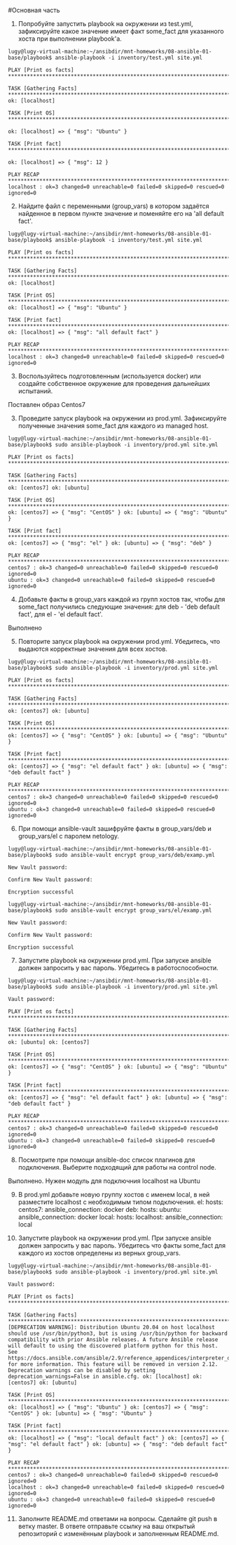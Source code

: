 #Основная часть
1. Попробуйте запустить playbook на окружении из test.yml, зафиксируйте какое значение имеет факт some_fact для указанного хоста при выполнении playbook'a.
```
lugy@lugy-virtual-machine:~/ansibdir/mnt-homeworks/08-ansible-01-base/playbook$ ansible-playbook -i inventory/test.yml site.yml

PLAY [Print os facts] ***************************************************************************************************************************************************************

TASK [Gathering Facts] ************************************************************************************************************************************************************** 
ok: [localhost]

TASK [Print OS] ********************************************************************************************************************************************************************* 

ok: [localhost] => { "msg": "Ubuntu" }

TASK [Print fact] ******************************************************************************************************************************************************************* 

ok: [localhost] => { "msg": 12 }

PLAY RECAP ************************************************************************************************************************************************************************** 
localhost : ok=3 changed=0 unreachable=0 failed=0 skipped=0 rescued=0 ignored=0
```
2. Найдите файл с переменными (group_vars) в котором задаётся найденное в первом пункте значение и поменяйте его на 'all default fact'.
```
lugy@lugy-virtual-machine:~/ansibdir/mnt-homeworks/08-ansible-01-base/playbook$ ansible-playbook -i inventory/test.yml site.yml

PLAY [Print os facts] ***************************************************************************************************************************************************************

TASK [Gathering Facts] ************************************************************************************************************************************************************** 
ok: [localhost]

TASK [Print OS] ********************************************************************************************************************************************************************* ok: [localhost] => { "msg": "Ubuntu" }

TASK [Print fact] ******************************************************************************************************************************************************************* 
ok: [localhost] => { "msg": "all default fact" }

PLAY RECAP ************************************************************************************************************************************************************************** 
localhost : ok=3 changed=0 unreachable=0 failed=0 skipped=0 rescued=0 ignored=0
```
3. Воспользуйтесь подготовленным (используется docker) или создайте собственное окружение для проведения дальнейших испытаний.

Поставлен образ Centos7

3. Проведите запуск playbook на окружении из prod.yml. Зафиксируйте полученные значения some_fact для каждого из managed host.
```
lugy@lugy-virtual-machine:~/ansibdir/mnt-homeworks/08-ansible-01-base/playbook$ sudo ansible-playbook -i inventory/prod.yml site.yml

PLAY [Print os facts] **************************************************************************************************************************

TASK [Gathering Facts] ************************************************************************************************************************* 
ok: [centos7] ok: [ubuntu]

TASK [Print OS] ******************************************************************************************************************************** 
ok: [centos7] => { "msg": "CentOS" } ok: [ubuntu] => { "msg": "Ubuntu" }

TASK [Print fact] ****************************************************************************************************************************** 
ok: [centos7] => { "msg": "el" } ok: [ubuntu] => { "msg": "deb" }

PLAY RECAP ************************************************************************************************************************************* 
centos7 : ok=3 changed=0 unreachable=0 failed=0 skipped=0 rescued=0 ignored=0
ubuntu : ok=3 changed=0 unreachable=0 failed=0 skipped=0 rescued=0 ignored=0
```
4. Добавьте факты в group_vars каждой из групп хостов так, чтобы для some_fact получились следующие значения: для deb - 'deb default fact', для el - 'el default fact'.

Выполнено

5. Повторите запуск playbook на окружении prod.yml. Убедитесь, что выдаются корректные значения для всех хостов.
```
lugy@lugy-virtual-machine:~/ansibdir/mnt-homeworks/08-ansible-01-base/playbook$ sudo ansible-playbook -i inventory/prod.yml site.yml

PLAY [Print os facts] **************************************************************************************************************************

TASK [Gathering Facts] ************************************************************************************************************************* 
ok: [centos7] ok: [ubuntu]

TASK [Print OS] ******************************************************************************************************************************** 
ok: [centos7] => { "msg": "CentOS" } ok: [ubuntu] => { "msg": "Ubuntu" }

TASK [Print fact] ****************************************************************************************************************************** 
ok: [centos7] => { "msg": "el default fact" } ok: [ubuntu] => { "msg": "deb default fact" }

PLAY RECAP ************************************************************************************************************************************* 
centos7 : ok=3 changed=0 unreachable=0 failed=0 skipped=0 rescued=0 ignored=0
ubuntu : ok=3 changed=0 unreachable=0 failed=0 skipped=0 rescued=0 ignored=0
```
6. При помощи ansible-vault зашифруйте факты в group_vars/deb и group_vars/el с паролем netology.
```
lugy@lugy-virtual-machine:~/ansibdir/mnt-homeworks/08-ansible-01-base/playbook$ sudo ansible-vault encrypt group_vars/deb/examp.yml

New Vault password:

Confirm New Vault password:

Encryption successful

lugy@lugy-virtual-machine:~/ansibdir/mnt-homeworks/08-ansible-01-base/playbook$ sudo ansible-vault encrypt group_vars/el/examp.yml

New Vault password:

Confirm New Vault password:

Encryption successful
```

7. Запустите playbook на окружении prod.yml. При запуске ansible должен запросить у вас пароль. Убедитесь в работоспособности.
```
lugy@lugy-virtual-machine:~/ansibdir/mnt-homeworks/08-ansible-01-base/playbook$ sudo ansible-playbook -i inventory/prod.yml site.yml

Vault password:

PLAY [Print os facts] **************************************************************************************************************************

TASK [Gathering Facts] ************************************************************************************************************************* 
ok: [ubuntu] ok: [centos7]

TASK [Print OS] ******************************************************************************************************************************** 
ok: [centos7] => { "msg": "CentOS" } ok: [ubuntu] => { "msg": "Ubuntu" }

TASK [Print fact] ****************************************************************************************************************************** 
ok: [centos7] => { "msg": "el default fact" } ok: [ubuntu] => { "msg": "deb default fact" }

PLAY RECAP ************************************************************************************************************************************* 
centos7 : ok=3 changed=0 unreachable=0 failed=0 skipped=0 rescued=0 ignored=0
ubuntu : ok=3 changed=0 unreachable=0 failed=0 skipped=0 rescued=0 ignored=0
```
8. Посмотрите при помощи ansible-doc список плагинов для подключения. Выберите подходящий для работы на control node.

Выполнено. Нужен модуль для подключния localhost на Ubuntu

9. В prod.yml добавьте новую группу хостов с именем local, в ней разместите localhost с необходимым типом подключения.
el: hosts: centos7: ansible_connection: docker deb: hosts: ubuntu: ansible_connection: docker local: hosts: localhost: ansible_connection: local

10. Запустите playbook на окружении prod.yml. При запуске ansible должен запросить у вас пароль. Убедитесь что факты some_fact для каждого из хостов определены из верных group_vars.
```
lugy@lugy-virtual-machine:~/ansibdir/mnt-homeworks/08-ansible-01-base/playbook$ sudo ansible-playbook -i inventory/prod.yml site.yml

Vault password:

PLAY [Print os facts] **************************************************************************************************************************

TASK [Gathering Facts] ************************************************************************************************************************* 
[DEPRECATION WARNING]: Distribution Ubuntu 20.04 on host localhost should use /usr/bin/python3, but is using /usr/bin/python for backward compatibility with prior Ansible releases. A future Ansible release will default to using the discovered platform python for this host. See https://docs.ansible.com/ansible/2.9/reference_appendices/interpreter_discovery.html for more information. This feature will be removed in version 2.12. Deprecation warnings can be disabled by setting deprecation_warnings=False in ansible.cfg. ok: [localhost] ok: [centos7] ok: [ubuntu]

TASK [Print OS] ******************************************************************************************************************************** 
ok: [localhost] => { "msg": "Ubuntu" } ok: [centos7] => { "msg": "CentOS" } ok: [ubuntu] => { "msg": "Ubuntu" }

TASK [Print fact] ****************************************************************************************************************************** 
ok: [localhost] => { "msg": "local default fact" } ok: [centos7] => { "msg": "el default fact" } ok: [ubuntu] => { "msg": "deb default fact" }

PLAY RECAP ************************************************************************************************************************************* 
centos7 : ok=3 changed=0 unreachable=0 failed=0 skipped=0 rescued=0 ignored=0
localhost : ok=3 changed=0 unreachable=0 failed=0 skipped=0 rescued=0 ignored=0
ubuntu : ok=3 changed=0 unreachable=0 failed=0 skipped=0 rescued=0 ignored=0
```
11. Заполните README.md ответами на вопросы. Сделайте git push в ветку master. В ответе отправьте ссылку на ваш открытый репозиторий с изменённым playbook и заполненным README.md.
